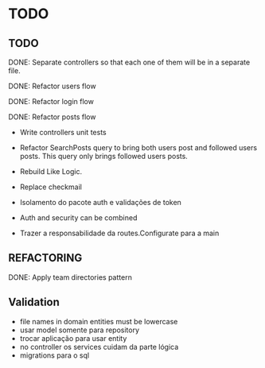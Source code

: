 # TODO

## TODO
DONE: Separate controllers so that each one of them will be in a separate file.

DONE: Refactor users flow

DONE: Refactor login flow

DONE: Refactor posts flow

- Write controllers unit tests

- Refactor SearchPosts query to bring both users post and followed users posts. This query only brings followed users posts.

- Rebuild Like Logic.

- Replace checkmail

- Isolamento do pacote auth e validações de token

- Auth and security can be combined

- Trazer a responsabilidade da routes.Configurate para a main

## REFACTORING
DONE: Apply team directories pattern 


## Validation

- file names in domain entities must be lowercase
- usar model somente para repository
- trocar aplicação para usar entity
- no controller os services cuidam da parte lógica
- migrations para o sql
